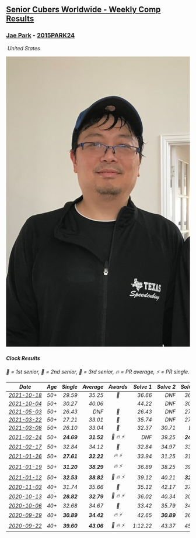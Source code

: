 <style>table {white-space: nowrap;}</style>
<link rel="stylesheet" type="text/css" href="/scw-comp/css/flags.css" />

## [Senior Cubers Worldwide - Weekly Comp Results](/scw-comp/results/)
### [Jae Park](README.md) - [2015PARK24](https://www.worldcubeassociation.org/persons/2015PARK24?event=clock)

<i class="flag flag-US" />&nbsp;United States

![Jae Park](1533786318.jpeg)

#### Clock Results

<span style="white-space: nowrap;">🥇 = 1st senior</span>, <span style="white-space: nowrap;">🥈 = 2nd senior</span>, <span style="white-space: nowrap;">🥉 = 3rd senior</span>, <span style="white-space: nowrap;">🔥 = PR average</span>, <span style="white-space: nowrap;">⚡ = PR single</span>.

| Date | Age | Single | Average | Awards | Solve 1 | Solve 2 | Solve 3 | Solve 4 | Solve 5 | Video |
| :--: | :--: | --: | --: | :--: | --: | --: | --: | --: | --: | :-- |
| [2021-10-18](../../results/2021-10-18/clock.md) | 50+ | 29.59 | 35.25 | 🥉 | 36.66 | DNF | 36.06 | 33.03 | 29.59 | [Desktop](https://www.facebook.com/events/625257752191369/permalink/632414141475730) / [Mobile](https://m.facebook.com/events/625257752191369?view=permalink&id=632414141475730) |
| [2021-10-04](../../results/2021-10-04/clock.md) | 50+ | 30.27 | 40.06 |  | 44.22 | DNF | 30.27 | 37.39 | 38.57 | [Desktop](https://www.facebook.com/events/1205858816603137/permalink/1212325565956462) / [Mobile](https://m.facebook.com/events/1205858816603137?view=permalink&id=1212325565956462) |
| [2021-05-03](../../results/2021-05-03/clock.md) | 50+ | 26.43 | DNF | 🥉 | 26.43 | DNF | 27.60 | DNF | 34.52 | [Desktop](https://www.facebook.com/events/1091923434665777/permalink/1098861410638646) / [Mobile](https://m.facebook.com/events/1091923434665777?view=permalink&id=1098861410638646) |
| [2021-03-22](../../results/2021-03-22/clock.md) | 50+ | 27.21 | 33.01 | 🥈 | 35.74 | DNF | 27.21 | 29.97 | 33.32 | [Desktop](https://www.facebook.com/events/893368394782856/permalink/894635847989444) / [Mobile](https://m.facebook.com/events/893368394782856?view=permalink&id=894635847989444) |
| [2021-03-08](../../results/2021-03-08/clock.md) | 50+ | 26.10 | 33.04 | 🥈 | 32.37 | 30.71 | DNF | 26.10 | 36.03 | [Desktop](https://www.facebook.com/events/430030294875923/permalink/436985344180418) / [Mobile](https://m.facebook.com/events/430030294875923?view=permalink&id=436985344180418) |
| [2021-02-24](../../results/2021-02-24/clock.md) | 50+ | **24.69** | **31.52** | 🥈 🔥 ⚡ | DNF | 39.25 | **24.69** | 26.68 | 28.62 | [Desktop](https://www.facebook.com/events/699856724029067/permalink/704607613553978) / [Mobile](https://m.facebook.com/events/699856724029067?view=permalink&id=704607613553978) |
| [2021-02-17](../../results/2021-02-17/clock.md) | 50+ | 32.84 | 34.12 | 🥉 | 32.84 | 34.97 | 33.51 | DNF | 33.89 | [Desktop](https://www.facebook.com/events/1168738433581570/permalink/1171970309925049) / [Mobile](https://m.facebook.com/events/1168738433581570?view=permalink&id=1171970309925049) |
| [2021-01-26](../../results/2021-01-26/clock.md) | 50+ | **27.61** | **32.22** | 🔥 ⚡ | 33.94 | 31.25 | 31.48 | **27.61** | DNF | [Desktop](https://www.facebook.com/events/1092517657841225/permalink/1093196414440016) / [Mobile](https://m.facebook.com/events/1092517657841225?view=permalink&id=1093196414440016) |
| [2021-01-19](../../results/2021-01-19/clock.md) | 50+ | **31.20** | **38.29** | 🔥 ⚡ | 36.89 | 38.25 | 39.74 | **31.20** | 42.66 | [Desktop](https://www.facebook.com/events/4019154624783622/permalink/4021125847919833) / [Mobile](https://m.facebook.com/events/4019154624783622?view=permalink&id=4021125847919833) |
| [2021-01-12](../../results/2021-01-12/clock.md) | 50+ | **32.53** | **38.82** | 🥉 🔥 ⚡ | 39.12 | 40.21 | **32.53** | 41.43 | 37.13 | [Desktop](https://www.facebook.com/events/769013407298654/permalink/771978057002189) / [Mobile](https://m.facebook.com/events/769013407298654?view=permalink&id=771978057002189) |
| [2020-11-03](../../results/2020-11-03/clock.md) | 40+ | 31.74 | 35.66 | 🥉 | 35.12 | 42.17 | 37.77 | 34.10 | 31.74 | [Desktop](https://www.facebook.com/events/406412140373592/permalink/407121370302669) / [Mobile](https://m.facebook.com/events/406412140373592?view=permalink&id=407121370302669) |
| [2020-10-13](../../results/2020-10-13/clock.md) | 40+ | **28.82** | **32.79** | 🥈 🔥 ⚡ | 36.02 | 40.34 | 30.67 | **28.82** | 31.68 | [Desktop](https://www.facebook.com/events/718285385437639/permalink/720435565222621) / [Mobile](https://m.facebook.com/events/718285385437639?view=permalink&id=720435565222621) |
| [2020-10-06](../../results/2020-10-06/clock.md) | 40+ | 32.68 | 34.67 | 🥉 | 33.42 | 35.79 | 34.80 | 32.68 | 36.23 | [Desktop](https://www.facebook.com/events/365989921479949/permalink/367087978036810) / [Mobile](https://m.facebook.com/events/365989921479949?view=permalink&id=367087978036810) |
| [2020-09-29](../../results/2020-09-29/clock.md) | 40+ | **30.89** | **34.42** | 🔥 ⚡ | 42.65 | **30.89** | 36.16 | 31.33 | 35.77 | [Desktop](https://www.facebook.com/events/318437286122261/permalink/319126449386678) / [Mobile](https://m.facebook.com/events/318437286122261?view=permalink&id=319126449386678) |
| [2020-09-22](../../results/2020-09-22/clock.md) | 40+ | **39.60** | **43.06** | 🥉 🔥 ⚡ | 1:12.22 | 43.37 | 45.37 | **39.60** | 40.45 | [Desktop](https://www.facebook.com/events/361626694990606/permalink/361750568311552) / [Mobile](https://m.facebook.com/events/361626694990606?view=permalink&id=361750568311552) |


<!-- Global site tag (gtag.js) - Google Analytics -->
<script async src="https://www.googletagmanager.com/gtag/js?id=UA-86348435-3"></script>
<script>window.dataLayer = window.dataLayer || []; function gtag() {dataLayer.push(arguments);} gtag('js', new Date()); gtag('config', 'UA-86348435-3');</script>
